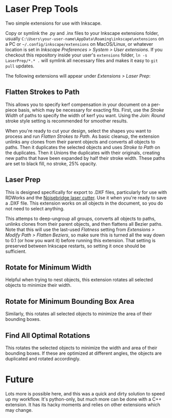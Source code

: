 # Laser Prep Tools

Two simple extensions for use with Inkscape.

Copy or symlink the .py and .inx files to your Inkscape extensions folder,
usually `C:\Users\your-user-name\AppData\Roaming\inkscape\extensions` on a PC
or `~/.config/inkscape/extensions` on MacOS/Linux, or whatever location
is set in *Inkscape Preferences > System > User extensions*.
If you checkout this repository inside your user's `extensions` folder,
`ln -s LaserPrep/*.* .` will symlink all necessary files and makes it easy
to `git pull` updates.

The following extensions will appear under *Extensions > Laser Prep*:

## Flatten Strokes to Path

This allows you to specify kerf compensation in your document on a per-piece
basis, which may be necessary for exacting fits. First, use the *Stroke Width*
of paths to specify the width of kerf you want. Using the *Join: Round* stroke
style setting is recommended for smoother results.

When you're ready to cut your design, select the shapes you want to process
and run *Flatten Strokes to Path*. As basic cleanup, the extension unlinks
any clones from their parent objects and converts all objects to paths.
Then it duplicates the selected objects and uses *Stroke to Path* on the
duplicates. Then it *Union*s the duplicates with their originals,
creating new paths that have been expanded by half their stroke width.
These paths are set to black fill, no stroke, 25% opacity.

## Laser Prep

This is designed specifically for export to .DXF files, particularly for use
with RDWorks and the
[Noisebridge laser cutter](https://www.noisebridge.net/wiki/Laser_Cutter).
Use it when you're ready to save a .DXF file. This extension works on all
objects in the document, so you do not need to select anything.

This attemps to deep-ungroup all groups, converts all objects to paths,
unlinks clones from their parent objects, and then flattens all Bezier
paths. Note that this will use the last-used *Flatness* setting from
*Extensions > Modify Path > Flatten Beziers*, so make sure this is turned
all the way down to 0.1 (or how you want it) before running this extension.
That setting is preserved between Inkscape restarts, so setting it once
should be sufficient.

## Rotate for Minimum Width

Helpful when trying to nest objects, this extension rotates all selected
objects to minimize their width.

## Rotate for Minimum Bounding Box Area

Similarly, this rotates all selected objects to minimize the area of their
bounding boxes.

## Find All Optimal Rotations

This rotates the selected objects to minimize the width and area of their
bounding boxes. If these are optimized at different angles, the objects
are duplicated and rotated accordingly.

# Future
Lots more is possible here, and this was a quick and dirty solution to
speed up my workflow. It's python-only, but much more can be done with a
C++ extension. It has its hacky moments and relies on other extensions
which may change.
